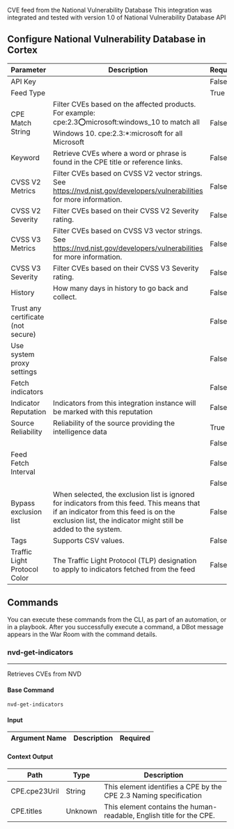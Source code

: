 CVE feed from the National Vulnerability Database
This integration was integrated and tested with version 1.0 of National Vulnerability Database API

## Configure National Vulnerability Database in Cortex


| **Parameter** | **Description** | **Required** |
| --- | --- | --- |
| API Key |  | False |
| Feed Type |  | True |
| CPE Match String | Filter CVEs based on the affected products. For example: cpe:2.3:o:microsoft:windows_10 to match all Windows 10. cpe:2.3:\*:microsoft for all Microsoft | False |
| Keyword | Retrieve CVEs where a word or phrase is found in the CPE title or reference links. | False |
| CVSS V2 Metrics | Filter CVEs based on CVSS V2 vector strings. See https://nvd.nist.gov/developers/vulnerabilities for more information. | False |
| CVSS V2 Severity | Filter CVEs based on their CVSS V2 Severity rating. | False |
| CVSS V3 Metrics | Filter CVEs based on CVSS V3 vector strings. See https://nvd.nist.gov/developers/vulnerabilities for more information. | False |
| CVSS V3 Severity | Filter CVEs based on their CVSS V3 Severity rating. | False |
| History | How many days in history to go back and collect. | False |
| Trust any certificate (not secure) |  | False |
| Use system proxy settings |  | False |
| Fetch indicators |  | False |
| Indicator Reputation | Indicators from this integration instance will be marked with this reputation | False |
| Source Reliability | Reliability of the source providing the intelligence data | True |
|  |  | False |
| Feed Fetch Interval |  | False |
|  |  | False |
| Bypass exclusion list | When selected, the exclusion list is ignored for indicators from this feed. This means that if an indicator from this feed is on the exclusion list, the indicator might still be added to the system. | False |
| Tags | Supports CSV values. | False |
| Traffic Light Protocol Color | The Traffic Light Protocol \(TLP\) designation to apply to indicators fetched from the feed | False |

## Commands

You can execute these commands from the CLI, as part of an automation, or in a playbook.
After you successfully execute a command, a DBot message appears in the War Room with the command details.

### nvd-get-indicators

***
Retrieves CVEs from NVD


#### Base Command

`nvd-get-indicators`

#### Input

| **Argument Name** | **Description** | **Required** |
| --- | --- | --- |


#### Context Output

| **Path** | **Type** | **Description** |
| --- | --- | --- |
| CPE.cpe23Uril | String | This element identifies a CPE by the CPE 2.3 Naming specification | 
| CPE.titles | Unknown | This element contains the human-readable, English title for the CPE. | 